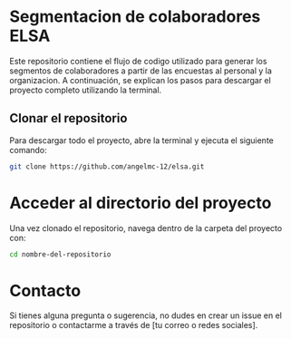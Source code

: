 # Segmentacion de colaboradores ELSA

Este repositorio contiene el flujo de codigo utilizado para generar los segmentos de colaboradores a partir de las encuestas al personal y la organizacion. A continuación, se explican los pasos para descargar el proyecto completo utilizando la terminal.

## Clonar el repositorio

Para descargar todo el proyecto, abre la terminal y ejecuta el siguiente comando:

```sh
git clone https://github.com/angelmc-12/elsa.git
```

# Acceder al directorio del proyecto

Una vez clonado el repositorio, navega dentro de la carpeta del proyecto con:

```sh
cd nombre-del-repositorio
```

# Contacto

Si tienes alguna pregunta o sugerencia, no dudes en crear un issue en el repositorio o contactarme a través de [tu correo o redes sociales].